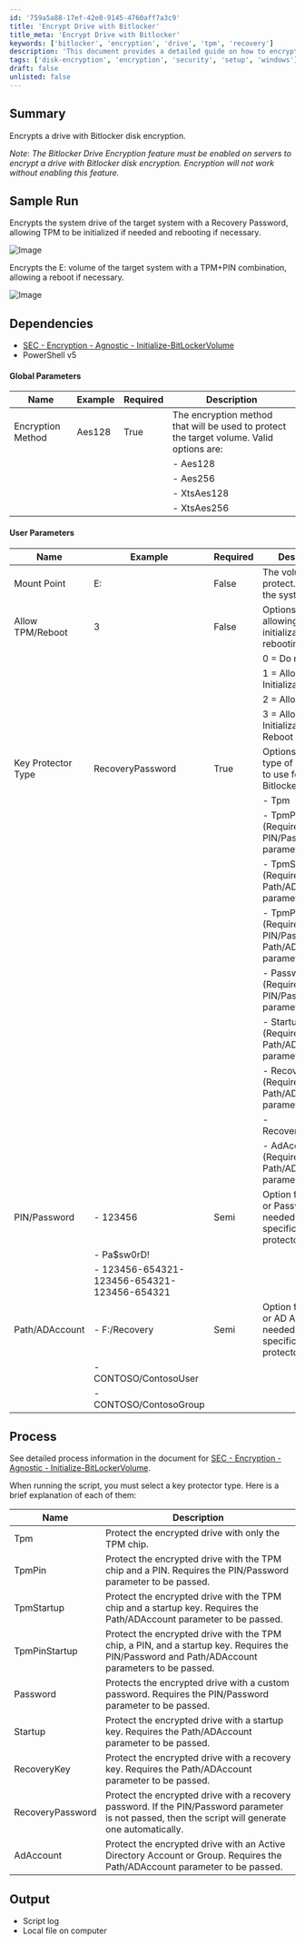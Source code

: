```yaml
---
id: '759a5a88-17ef-42e0-9145-4760aff7a3c9'
title: 'Encrypt Drive with Bitlocker'
title_meta: 'Encrypt Drive with Bitlocker'
keywords: ['bitlocker', 'encryption', 'drive', 'tpm', 'recovery']
description: 'This document provides a detailed guide on how to encrypt a drive using Bitlocker disk encryption. It includes sample runs, global and user parameters, and the process for selecting key protector types. Important dependencies and prerequisites are also outlined to ensure successful encryption.'
tags: ['disk-encryption', 'encryption', 'security', 'setup', 'windows']
draft: false
unlisted: false
---
```


## Summary

Encrypts a drive with Bitlocker disk encryption.

*Note*: *The Bitlocker Drive Encryption feature must be enabled on servers to encrypt a drive with Bitlocker disk encryption. Encryption will not work without enabling this feature.*

## Sample Run

Encrypts the system drive of the target system with a Recovery Password, allowing TPM to be initialized if needed and rebooting if necessary.

![Image](../../../static/img/Bitlocker---Volume---Initialize/image_1.png)

Encrypts the E: volume of the target system with a TPM+PIN combination, allowing a reboot if necessary.

![Image](../../../static/img/Bitlocker---Volume---Initialize/image_2.png)

## Dependencies

- [SEC - Encryption - Agnostic - Initialize-BitLockerVolume](<../../powershell/Initialize-BitLockerVolume.md>)
- PowerShell v5

#### Global Parameters

| Name                | Example  | Required | Description                                                                                                          |
|---------------------|----------|----------|----------------------------------------------------------------------------------------------------------------------|
| Encryption Method    | Aes128   | True     | The encryption method that will be used to protect the target volume. Valid options are:                            |
|                     |          |          | - Aes128                                                                                                           |
|                     |          |          | - Aes256                                                                                                           |
|                     |          |          | - XtsAes128                                                                                                        |
|                     |          |          | - XtsAes256                                                                                                        |

#### User Parameters

| Name                | Example                         | Required | Description                                                                                                          |
|---------------------|---------------------------------|----------|----------------------------------------------------------------------------------------------------------------------|
| Mount Point          | E:                              | False    | The volume to protect. Defaults to the system drive.                                                                |
| Allow TPM/Reboot     | 3                               | False    | Options for allowing TPM initialization and rebooting.                                                               |
|                     |                                 |          | 0 = Do not allow                                                                                                    |
|                     |                                 |          | 1 = Allow TPM Initialization                                                                                         |
|                     |                                 |          | 2 = Allow Reboot                                                                                                    |
|                     |                                 |          | 3 = Allow TPM Initialization and Reboot                                                                             |
| Key Protector Type   | RecoveryPassword                | True     | Options for which type of protector to use for Bitlocker:                                                           |
|                     |                                 |          | - Tpm                                                                                                              |
|                     |                                 |          | - TpmPin (Requires PIN/Password parameter)                                                                          |
|                     |                                 |          | - TpmStartup (Requires Path/ADAccount parameter)                                                                    |
|                     |                                 |          | - TpmPinStartup (Requires PIN/Password and Path/ADAccount parameters)                                              |
|                     |                                 |          | - Password (Requires PIN/Password parameter)                                                                        |
|                     |                                 |          | - Startup (Requires Path/ADAccount parameter)                                                                       |
|                     |                                 |          | - RecoveryKey (Requires Path/ADAccount parameter)                                                                   |
|                     |                                 |          | - RecoveryPassword                                                                                                   |
|                     |                                 |          | - AdAccount (Requires Path/ADAccount parameter)                                                                    |
| PIN/Password         | - 123456                        | Semi     | Option for the PIN or Password needed for specific key protector types.                                             |
|                     | - Pa$sw0rD!                    |          |                                                                                                                      |
|                     | - 123456-654321-123456-654321-123456-654321 |          |                                                                                                                      |
| Path/ADAccount       | - F:/Recovery                   | Semi     | Option for the Path or AD Account needed for specific key protector types.                                          |
|                     | - CONTOSO/ContosoUser          |          |                                                                                                                      |
|                     | - CONTOSO/ContosoGroup         |          |                                                                                                                      |

## Process

See detailed process information in the document for [SEC - Encryption - Agnostic - Initialize-BitLockerVolume](<../../powershell/Initialize-BitLockerVolume.md>).

When running the script, you must select a key protector type. Here is a brief explanation of each of them:

| Name               | Description                                                                                                           |
|---------------------|----------------------------------------------------------------------------------------------------------------------|
| Tpm                 | Protect the encrypted drive with only the TPM chip.                                                                  |
| TpmPin              | Protect the encrypted drive with the TPM chip and a PIN. Requires the PIN/Password parameter to be passed.          |
| TpmStartup          | Protect the encrypted drive with the TPM chip and a startup key. Requires the Path/ADAccount parameter to be passed. |
| TpmPinStartup       | Protect the encrypted drive with the TPM chip, a PIN, and a startup key. Requires the PIN/Password and Path/ADAccount parameters to be passed. |
| Password            | Protects the encrypted drive with a custom password. Requires the PIN/Password parameter to be passed.              |
| Startup             | Protect the encrypted drive with a startup key. Requires the Path/ADAccount parameter to be passed.                 |
| RecoveryKey         | Protect the encrypted drive with a recovery key. Requires the Path/ADAccount parameter to be passed.                |
| RecoveryPassword    | Protect the encrypted drive with a recovery password. If the PIN/Password parameter is not passed, then the script will generate one automatically. |
| AdAccount           | Protect the encrypted drive with an Active Directory Account or Group. Requires the Path/ADAccount parameter to be passed. |

## Output

- Script log
- Local file on computer

